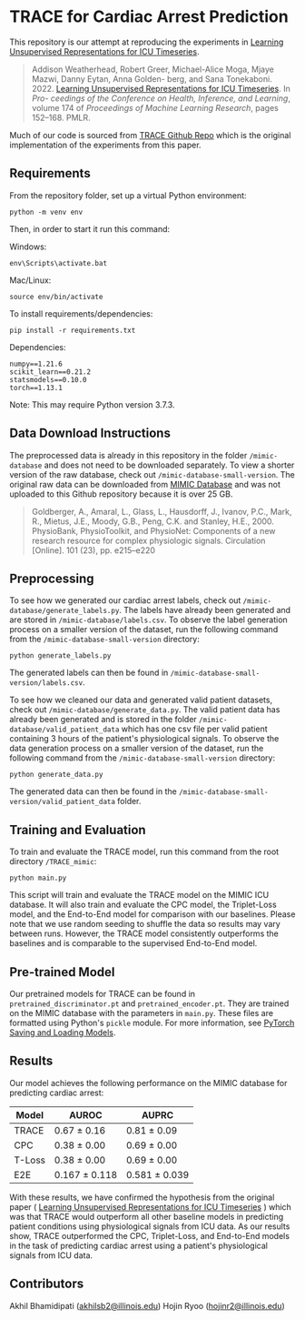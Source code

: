 # TRACE for Cardiac Arrest Prediction 

This repository is our attempt at reproducing the experiments in [Learning Unsupervised Representations for ICU Timeseries](https://proceedings.mlr.press/v174/weatherhead22a/weatherhead22a.pdf).


>Addison Weatherhead, Robert Greer, Michael-Alice
    Moga, Mjaye Mazwi, Danny Eytan, Anna Golden-
    berg, and Sana Tonekaboni. 2022. [Learning Unsupervised Representations for ICU Timeseries](https://proceedings.mlr.press/v174/weatherhead22a/weatherhead22a.pdf). In *Pro-
    ceedings of the Conference on Health, Inference, and
    Learning*, volume 174 of *Proceedings of Machine
    Learning Research*, pages 152–168. PMLR.


Much of our code is sourced from [TRACE Github Repo](https://github.com/Addison-Weatherhead/TRACE) which is the original implementation of the experiments from this paper.

## Requirements

From the repository folder, set up a virtual Python environment:

```
python -m venv env
```

Then, in order to start it run this command:

Windows:
```
env\Scripts\activate.bat
```

Mac/Linux:
```
source env/bin/activate
```

To install requirements/dependencies:

```setup
pip install -r requirements.txt
```

Dependencies: 
```
numpy==1.21.6
scikit_learn==0.21.2
statsmodels==0.10.0
torch==1.13.1
```

Note: This may require Python version 3.7.3.

## Data Download Instructions

The preprocessed data is already in this repository in the folder `/mimic-database` and does not need to be downloaded separately. To view a shorter version of the raw database, check out `/mimic-database-small-version`. The original raw data can be downloaded from [MIMIC Database](https://github.com/Addison-Weatherhead/TRACE) and was not uploaded to this Github repository because it is over 25 GB.

> Goldberger, A., Amaral, L., Glass, L., Hausdorff, J., Ivanov, P.C., Mark, R., Mietus, J.E., Moody, G.B., Peng, C.K. and Stanley, H.E., 2000. PhysioBank, PhysioToolkit, and PhysioNet: Components of a new research resource for complex physiologic signals. Circulation [Online]. 101 (23), pp. e215–e220

## Preprocessing

To see how we generated our cardiac arrest labels, check out `/mimic-database/generate_labels.py`. The labels have already been generated and are stored in `/mimic-database/labels.csv`. To observe the label generation process on a smaller version of the dataset, run the following command from the `/mimic-database-small-version` directory:
```
python generate_labels.py
```
The generated labels can then be found in `/mimic-database-small-version/labels.csv`.

To see how we cleaned our data and generated valid patient datasets, check out `/mimic-database/generate_data.py`. The valid patient data has already been generated and is stored in the folder `/mimic-database/valid_patient_data` which has one csv file per valid patient containing 3 hours of the patient's physiological signals. To observe the data generation process on a smaller version of the dataset, run the following command from the `/mimic-database-small-version` directory:
```
python generate_data.py
```
The generated data can then be found in the `/mimic-database-small-version/valid_patient_data` folder.

## Training and Evaluation

To train and evaluate the TRACE model, run this command from the root directory `/TRACE_mimic`:
```
python main.py
```

This script will train and evaluate the TRACE model on the MIMIC ICU database. It will also train and evaluate the CPC model, the Triplet-Loss model, and the End-to-End model for comparison with our baselines. Please note that we use random seeding to shuffle the data so results may vary between runs. However, the TRACE model consistently outperforms the baselines and is comparable to the supervised End-to-End model.

## Pre-trained Model

Our pretrained models for TRACE can be found in `pretrained_discriminator.pt` and `pretrained_encoder.pt`. They are trained on the MIMIC database with the parameters in `main.py`. These files are formatted using Python's `pickle` module. For more information, see [PyTorch Saving and Loading Models](https://pytorch.org/tutorials/beginner/saving_loading_models.html).

## Results

Our model achieves the following performance on the MIMIC database for predicting cardiac arrest:


| Model              | AUROC           | AUPRC          |
| ------------------ |---------------- | -------------- |
| TRACE              |  0.67 ± 0.16    |  0.81 ± 0.09   |
| CPC                |  0.38 ± 0.00    |  0.69 ± 0.00   |
| T-Loss             |  0.38 ± 0.00    |  0.69 ± 0.00   | 
| E2E                | 0.167 ± 0.118   |  0.581 ± 0.039 |

With these results, we have confirmed the hypothesis from the original paper ( [Learning Unsupervised Representations for ICU Timeseries](https://proceedings.mlr.press/v174/weatherhead22a/weatherhead22a.pdf) ) which was that TRACE would outperform all other baseline models in predicting patient conditions using physiological signals from ICU data. As our results show, TRACE outperformed the CPC, Triplet-Loss, and End-to-End models in the task of predicting cardiac arrest using a patient's physiological signals from ICU data.

## Contributors

Akhil Bhamidipati (akhilsb2@illinois.edu)
Hojin Ryoo (hojinr2@illinois.edu)
